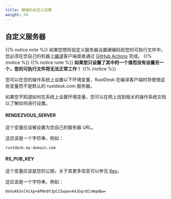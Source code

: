 ```yaml
---
title: 硬编码自定义设置
weight: 49
---
```


## 自定义服务器

{{% notice note %}}
如果您想将自定义服务器设置硬编码到您的可执行文件中，您必须在您自己的机器上[编译](/docs/zh-cn/dev/build/)客户端或者通过 [GitHub Actions](/docs/en/dev/build/all/) 完成。
{{% /notice %}}
{{% notice note %}}
**如果您只设置了其中的一个值而没有设置另一个，您的可执行文件将无法正常工作！**
{{% /notice %}}

您可以在您的操作系统上设置以下环境变量，RustDesk 在编译客户端时将使用这些变量而不是默认的 rustdesk.com 服务器。

如果您不知道如何在系统上设置环境变量，您可以在网上找到相关的操作系统文档以了解如何进行设置。

#### RENDEZVOUS_SERVER

这个变量应该被设置为您自己的服务器 URL。

这应该是一个字符串，例如：

```text
rustdesk.my-domain.com
```

#### RS_PUB_KEY

这个变量应该是您的公钥，关于其更多信息可以参见 [Key](/docs/zh-cn/self-host/install/#key)。

这应该是一个字符串，例如：

```text
OeVuKk5nlHiXp+APNn0Y3pC1Iwpwn44JGqrQCsWqmBw=
```
